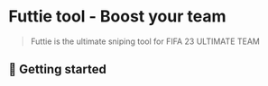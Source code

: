 # Futtie tool - Boost your team

> Futtie is the ultimate sniping tool for FIFA 23 ULTIMATE TEAM


## 🚀 Getting started
